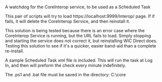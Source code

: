 A watchdog for the CoreInterop service, to be used as a Scheduled Task

This pair of scripts will try to load https://localhost:9999/Interop/ page. 
If if fails, it will delete the CoreInterop Service, and then reinstall it.

This solution is being tested because there is an error case where the
CoreInterop Service is running, but the URL fails to load.
Simply stopping and starting the service does not correct it,
but reinstalling WIC Direct does. Testing this solution to see if it's 
a quicker, easier band-aid than a complete re-install.

A sample Scheduled Task xml file is included. This will run the task at Log In,
and then will preform the check every minute indefinitely.  

The .ps1 and .bat file must be saved in the directory:  C:\core

